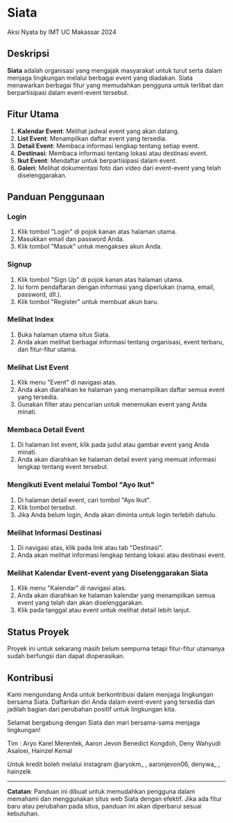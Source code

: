 # Siata
Aksi Nyata by IMT UC Makassar 2024

## Deskripsi
**Siata** adalah organisasi yang mengajak masyarakat untuk turut serta dalam menjaga lingkungan melalui berbagai event yang diadakan. Siata menawarkan berbagai fitur yang memudahkan pengguna untuk terlibat dan berpartisipasi dalam event-event tersebut.

## Fitur Utama
1. **Kalendar Event**: Melihat jadwal event yang akan datang.
2. **List Event**: Menampilkan daftar event yang tersedia.
3. **Detail Event**: Membaca informasi lengkap tentang setiap event.
4. **Destinasi**: Membaca informasi tentang lokasi atau destinasi event.
5. **Ikut Event**: Mendaftar untuk berpartisipasi dalam event.
6. **Galeri**: Melihat dokumentasi foto dan video dari event-event yang telah diselenggarakan.

## Panduan Penggunaan

### Login
1. Klik tombol "Login" di pojok kanan atas halaman utama.
2. Masukkan email dan password Anda.
3. Klik tombol "Masuk" untuk mengakses akun Anda.

### Signup
1. Klik tombol "Sign Up" di pojok kanan atas halaman utama.
2. Isi form pendaftaran dengan informasi yang diperlukan (nama, email, password, dll.).
3. Klik tombol "Register" untuk membuat akun baru.

### Melihat Index
1. Buka halaman utama situs Siata.
2. Anda akan melihat berbagai informasi tentang organisasi, event terbaru, dan fitur-fitur utama.

### Melihat List Event
1. Klik menu "Event" di navigasi atas.
2. Anda akan diarahkan ke halaman yang menampilkan daftar semua event yang tersedia.
3. Gunakan filter atau pencarian untuk menemukan event yang Anda minati.

### Membaca Detail Event
1. Di halaman list event, klik pada judul atau gambar event yang Anda minati.
2. Anda akan diarahkan ke halaman detail event yang memuat informasi lengkap tentang event tersebut.

### Mengikuti Event melalui Tombol "Ayo Ikut"
1. Di halaman detail event, cari tombol "Ayo Ikut".
2. Klik tombol tersebut.
3. Jika Anda belum login, Anda akan diminta untuk login terlebih dahulu.

### Melihat Informasi Destinasi
1. Di navigasi atas, klik pada link atau tab "Destinasi".
2. Anda akan melihat informasi lengkap tentang lokasi atau destinasi event.

### Melihat Kalendar Event-event yang Diselenggarakan Siata
1. Klik menu "Kalendar" di navigasi atas.
2. Anda akan diarahkan ke halaman kalendar yang menampilkan semua event yang telah dan akan diselenggarakan.
3. Klik pada tanggal atau event untuk melihat detail lebih lanjut.

## Status Proyek
Proyek ini untuk sekarang masih belum sempurna tetapi fitur-fitur utamanya sudah berfungsi dan dapat dioperasikan.

## Kontribusi
Kami mengundang Anda untuk berkontribusi dalam menjaga lingkungan bersama Siata. Daftarkan diri Anda dalam event-event yang tersedia dan jadilah bagian dari perubahan positif untuk lingkungan kita.

Selamat bergabung dengan Siata dan mari bersama-sama menjaga lingkungan!

Tim : Aryo Karel Merentek, Aaron Jevon Benedict Kongdoh, Deny Wahyudi Asaloei, Hainzel Kemal

Untuk kredit boleh melalui instagram @aryokm_ , aaronjevon06, denywa_ , hainzelk

---

**Catatan**: Panduan ini dibuat untuk memudahkan pengguna dalam memahami dan menggunakan situs web Siata dengan efektif. Jika ada fitur baru atau perubahan pada situs, panduan ini akan diperbarui sesuai kebutuhan.
